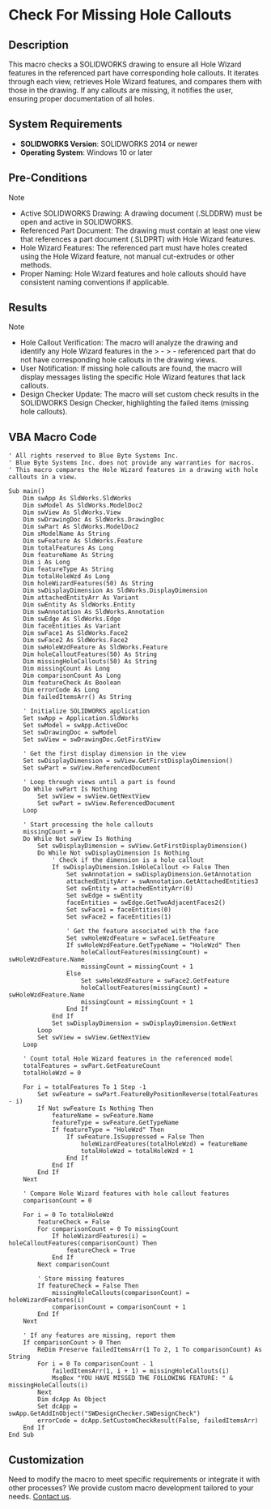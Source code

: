 # Check For Missing Hole Callouts

## Description
This macro checks a SOLIDWORKS drawing to ensure all Hole Wizard features in the referenced part have corresponding hole callouts. It iterates through each view, retrieves Hole Wizard features, and compares them with those in the drawing. If any callouts are missing, it notifies the user, ensuring proper documentation of all holes.

## System Requirements
- **SOLIDWORKS Version**: SOLIDWORKS 2014 or newer
- **Operating System**: Windows 10 or later

## Pre-Conditions
> [!NOTE]
> - Active SOLIDWORKS Drawing: A drawing document (.SLDDRW) must be open and active in SOLIDWORKS.
> - Referenced Part Document: The drawing must contain at least one view that references a part document (.SLDPRT) with Hole Wizard features.
> - Hole Wizard Features: The referenced part must have holes created using the Hole Wizard feature, not manual cut-extrudes or other methods.
> - Proper Naming: Hole Wizard features and hole callouts should have consistent naming conventions if applicable.

## Results
> [!NOTE]
> - Hole Callout Verification: The macro will analyze the drawing and identify any Hole Wizard features in the > - > - referenced part that do not have corresponding hole callouts in the drawing views.
> - User Notification: If missing hole callouts are found, the macro will display messages listing the specific Hole Wizard features that lack callouts.
> - Design Checker Update: The macro will set custom check results in the SOLIDWORKS Design Checker, highlighting the failed items (missing hole callouts).

## VBA Macro Code
```vbnet
' All rights reserved to Blue Byte Systems Inc.
' Blue Byte Systems Inc. does not provide any warranties for macros.
' This macro compares the Hole Wizard features in a drawing with hole callouts in a view.

Sub main()
    Dim swApp As SldWorks.SldWorks
    Dim swModel As SldWorks.ModelDoc2
    Dim swView As SldWorks.View
    Dim swDrawingDoc As SldWorks.DrawingDoc
    Dim swPart As SldWorks.ModelDoc2
    Dim sModelName As String
    Dim swFeature As SldWorks.Feature
    Dim totalFeatures As Long
    Dim featureName As String
    Dim i As Long
    Dim featureType As String
    Dim totalHoleWzd As Long
    Dim holeWizardFeatures(50) As String
    Dim swDisplayDimension As SldWorks.DisplayDimension
    Dim attachedEntityArr As Variant
    Dim swEntity As SldWorks.Entity
    Dim swAnnotation As SldWorks.Annotation
    Dim swEdge As SldWorks.Edge
    Dim faceEntities As Variant
    Dim swFace1 As SldWorks.Face2
    Dim swFace2 As SldWorks.Face2
    Dim swHoleWzdFeature As SldWorks.Feature
    Dim holeCalloutFeatures(50) As String
    Dim missingHoleCallouts(50) As String
    Dim missingCount As Long
    Dim comparisonCount As Long
    Dim featureCheck As Boolean
    Dim errorCode As Long
    Dim failedItemsArr() As String

    ' Initialize SOLIDWORKS application
    Set swApp = Application.SldWorks
    Set swModel = swApp.ActiveDoc
    Set swDrawingDoc = swModel
    Set swView = swDrawingDoc.GetFirstView

    ' Get the first display dimension in the view
    Set swDisplayDimension = swView.GetFirstDisplayDimension()
    Set swPart = swView.ReferencedDocument

    ' Loop through views until a part is found
    Do While swPart Is Nothing
        Set swView = swView.GetNextView
        Set swPart = swView.ReferencedDocument
    Loop

    ' Start processing the hole callouts
    missingCount = 0
    Do While Not swView Is Nothing
        Set swDisplayDimension = swView.GetFirstDisplayDimension()
        Do While Not swDisplayDimension Is Nothing
            ' Check if the dimension is a hole callout
            If swDisplayDimension.IsHoleCallout <> False Then
                Set swAnnotation = swDisplayDimension.GetAnnotation
                attachedEntityArr = swAnnotation.GetAttachedEntities3
                Set swEntity = attachedEntityArr(0)
                Set swEdge = swEntity
                faceEntities = swEdge.GetTwoAdjacentFaces2()
                Set swFace1 = faceEntities(0)
                Set swFace2 = faceEntities(1)

                ' Get the feature associated with the face
                Set swHoleWzdFeature = swFace1.GetFeature
                If swHoleWzdFeature.GetTypeName = "HoleWzd" Then
                    holeCalloutFeatures(missingCount) = swHoleWzdFeature.Name
                    missingCount = missingCount + 1
                Else
                    Set swHoleWzdFeature = swFace2.GetFeature
                    holeCalloutFeatures(missingCount) = swHoleWzdFeature.Name
                    missingCount = missingCount + 1
                End If
            End If
            Set swDisplayDimension = swDisplayDimension.GetNext
        Loop
        Set swView = swView.GetNextView
    Loop

    ' Count total Hole Wizard features in the referenced model
    totalFeatures = swPart.GetFeatureCount
    totalHoleWzd = 0

    For i = totalFeatures To 1 Step -1
        Set swFeature = swPart.FeatureByPositionReverse(totalFeatures - i)
        If Not swFeature Is Nothing Then
            featureName = swFeature.Name
            featureType = swFeature.GetTypeName
            If featureType = "HoleWzd" Then
                If swFeature.IsSuppressed = False Then
                    holeWizardFeatures(totalHoleWzd) = featureName
                    totalHoleWzd = totalHoleWzd + 1
                End If
            End If
        End If
    Next

    ' Compare Hole Wizard features with hole callout features
    comparisonCount = 0

    For i = 0 To totalHoleWzd
        featureCheck = False
        For comparisonCount = 0 To missingCount
            If holeWizardFeatures(i) = holeCalloutFeatures(comparisonCount) Then
                featureCheck = True
            End If
        Next comparisonCount

        ' Store missing features
        If featureCheck = False Then
            missingHoleCallouts(comparisonCount) = holeWizardFeatures(i)
            comparisonCount = comparisonCount + 1
        End If
    Next

    ' If any features are missing, report them
    If comparisonCount > 0 Then
        ReDim Preserve failedItemsArr(1 To 2, 1 To comparisonCount) As String
        For i = 0 To comparisonCount - 1
            failedItemsArr(1, i + 1) = missingHoleCallouts(i)
            MsgBox "YOU HAVE MISSED THE FOLLOWING FEATURE: " & missingHoleCallouts(i)
        Next
        Dim dcApp As Object
        Set dcApp = swApp.GetAddInObject("SWDesignChecker.SWDesignCheck")
        errorCode = dcApp.SetCustomCheckResult(False, failedItemsArr)
    End If
End Sub

```

## Customization
Need to modify the macro to meet specific requirements or integrate it with other processes? We provide custom macro development tailored to your needs. [Contact us](https://bluebyte.biz/contact).